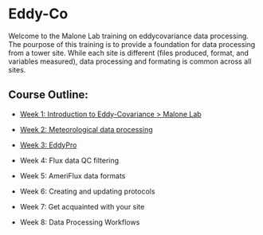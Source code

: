 # Eddy-Co
Welcome to the Malone Lab training on eddycovariance data processing. The pourpose of this training is to provide a foundation for data processing from a tower site. While each site is different (files produced, format, and variables measured), data processing and formating is common across all sites. 

## Course Outline:

+ <a href="https://docs.google.com/presentation/d/1nduKbh0dpxQdfMj7-wOyK0zsN-l3RLpu/edit?usp=drive_link&ouid=100630405528702830421&rtpof=true&sd=true" > Week 1: Introduction to Eddy-Covariance > Malone Lab </a>

+ <a href="https://docs.google.com/presentation/d/1UHKtbTNbSyU5GDbXm6vAtXZIeiJO7z1qP07kJf2HUaI/edit?usp=sharing" > Week 2: Meteorological data processing </a>

+ <a href="https://docs.google.com/presentation/d/1UHKtbTNbSyU5GDbXm6vAtXZIeiJO7z1qP07kJf2HUaI/edit?usp=sharing" > Week 3: EddyPro </a>

+ Week 4: Flux data QC filtering
+ Week 5: AmeriFlux data formats
+ Week 6: Creating and updating protocols
+ Week 7: Get acquainted with your site
+ Week 8: Data Processing Workflows
